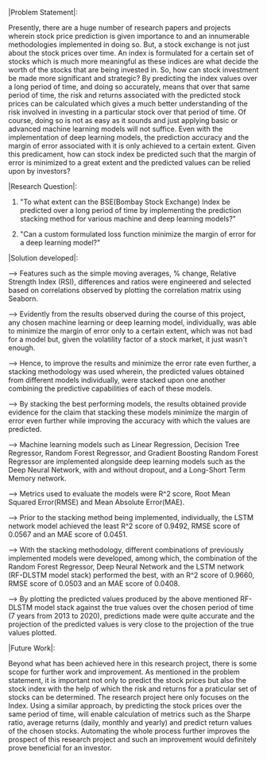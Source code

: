|Problem Statement|:

Presently, there are a huge number of research papers and projects wherein stock price prediction is given importance to and an innumerable methodologies implemented in doing so. But, a stock exchange is not just about the stock prices over time. An index is formulated for a certain set of stocks which is much more meaningful as these indices are what decide the worth of the stocks that are being invested in. So, how can stock investment be made more significant and strategic? By predicting the index values over a long period of time, and doing so accurately, means that over that same period of time, the risk and returns associated with the predicted stock prices can be calculated which gives a much better understanding of the risk involved in investing in a particular stock over that period of time. Of course, doing so is not as easy as it sounds and just applying basic or advanced machine learning models will not suffice. Even with the implementation of deep learning models, the prediction accuracy and the margin of error associated with it is only achieved to a certain extent. Given this predicament, how can stock index be predicted such that the margin of error is minimized to a great extent and the predicted values can be relied upon by investors? 

|Research Question|:

1. "To what extent can the BSE(Bombay Stock Exchange) Index be predicted over a long period of time by implementing the prediction stacking method for various machine and deep learning models?"

2. "Can a custom formulated loss function minimize the margin of error for a deep learning model?"

|Solution developed|:

--> Features such as the simple moving averages, % change, Relative Strength Index (RSI), differences and ratios were engineered and selected based on correlations observed by plotting the correlation matrix using Seaborn.  

--> Evidently from the results observed during the course of this project, any chosen machine learning or deep learning model, individually, was able to minimize the margin of error only to a certain extent, which was not bad for a model but, given the volatility factor of a stock market, it just wasn't enough. 

--> Hence, to improve the results and minimize the error rate even further, a stacking methodology was used wherein, the predicted values obtained from different models individually, were stacked upon one another combining the predictive capabilities of each of these models. 

--> By stacking the best performing models, the results obtained provide evidence for the claim that stacking these models minimize the margin of error even further while improving the accuracy with which the values are predicted.

--> Machine learning models such as Linear Regression, Decision Tree Regressor, Random Forest Regressor, and Gradient Boosting Random Forest Regressor are implemented alongside deep learning models such as the Deep Neural Network, with and without dropout, and a Long-Short Term Memory network.

--> Metrics used to evaluate the models were R^2 score, Root Mean Squared Error(RMSE) and Mean Absolute Error(MAE).

--> Prior to the stacking method being implemented, individually, the LSTM network model achieved the least R^2 score of 0.9492, RMSE score of 0.0567 and an MAE score of 0.0451.

--> With the stacking methodology, different combinations of previously implemented models were developed, among which, the combination of the Random Forest Regressor, Deep Neural Network and the LSTM network (RF-DLSTM model stack) performed the best, with an R^2 score of 0.9660, RMSE score of 0.0503 and an MAE score of 0.0408. 

--> By plotting the predicted values produced by the above mentioned RF-DLSTM model stack against the true values over the chosen period of time (7 years from 2013 to 2020), predictions made were quite accurate and the projection of the predicted values is very close to the projection of the true values plotted. 

|Future Work|:

Beyond what has been achieved here in this research project, there is some scope for further work and improvement. As mentioned in the problem statement, it is important not only to predict the stock prices but also the stock index with the help of which the risk and returns for a praticular set of stocks can be determined. The research project here only focuses on the Index. Using a similar approach, by predicting the stock prices over the same period of time, will enable calculation of metrics such as the Sharpe ratio, average returns (daily, monthly and yearly) and predict return values of the chosen stocks. Automating the whole process further improves the prospect of this research project and such an improvement would definitely prove beneficial for an investor. 
